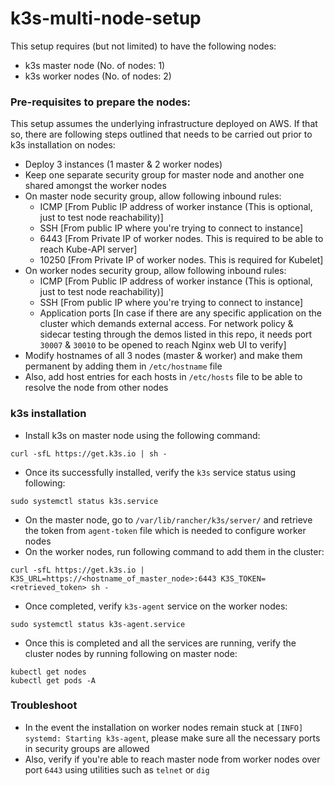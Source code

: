 # k3s-multi-node-setup
This setup requires (but not limited) to have the following nodes:

- k3s master node (No. of nodes: 1)
- k3s worker nodes (No. of nodes: 2)

### Pre-requisites to prepare the nodes:
This setup assumes the underlying infrastructure deployed on AWS. If that so, there are following steps outlined that needs to be carried out prior to k3s installation on nodes:

- Deploy 3 instances (1 master & 2 worker nodes)
- Keep one separate security group for master node and another one shared amongst the worker nodes
- On master node security group, allow following inbound rules:
  - ICMP  [From Public IP address of worker instance (This is optional, just to test node reachability)]
  - SSH   [From public IP where you're trying to connect to instance]
  - 6443  [From Private IP of worker nodes. This is required to be able to reach Kube-API server]
  - 10250 [From Private IP of worker nodes. This is required for Kubelet]
- On worker nodes security group, allow following inbound rules:
  - ICMP [From Public IP address of worker instance (This is optional, just to test node reachability)]
  - SSH  [From public IP where you're trying to connect to instance]
  - Application ports [In case if there are any specific application on the cluster which demands external access. For network policy & sidecar testing through the demos listed in this repo, it needs port `30007` & `30010` to be opened to reach Nginx web UI to verify]
- Modify hostnames of all 3 nodes (master & worker) and make them permanent by adding them in `/etc/hostname` file
- Also, add host entries for each hosts in `/etc/hosts` file to be able to resolve the node from other nodes

### k3s installation
- Install k3s on master node using the following command:
```
curl -sfL https://get.k3s.io | sh -
```
- Once its successfully installed, verify the `k3s` service status using following:
```
sudo systemctl status k3s.service
```
- On the master node, go to `/var/lib/rancher/k3s/server/` and retrieve the token from `agent-token` file which is needed to configure worker nodes
- On the worker nodes, run following command to add them in the cluster:
```
curl -sfL https://get.k3s.io | K3S_URL=https://<hostname_of_master_node>:6443 K3S_TOKEN=<retrieved_token> sh -
```
- Once completed, verify `k3s-agent` service on the worker nodes:
```
sudo systemctl status k3s-agent.service
```
- Once this is completed and all the services are running, verify the cluster nodes by running following on master node:
```
kubectl get nodes
kubectl get pods -A
```

### Troubleshoot
- In the event the installation on worker nodes remain stuck at `[INFO]  systemd: Starting k3s-agent`, please make sure all the necessary ports in security groups are allowed
- Also, verify if you're able to reach master node from worker nodes over port `6443` using utilities such as `telnet` or `dig`

